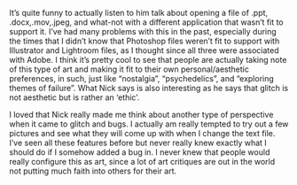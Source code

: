 It’s quite funny to actually listen to him talk about opening a file of .ppt, .docx,.mov,.jpeg, and what-not with a different application that wasn’t fit to support it. I’ve had many problems with this in the past, especially during the times that I didn’t know that Photoshop files weren’t fit to support with Illustrator and Lightroom files, as I thought since all three were associated with Adobe. I think it’s pretty cool to see that people are actually taking note of this type of art and making it fit to their own personal/aesthetic preferences, in such, just like “nostalgia”, “psychedelics”, and “exploring themes of failure”. What Nick says is also interesting as he says that glitch is not aesthetic but is rather an ‘ethic’.

I loved that Nick really made me think about another type of perspective when it came to glitch and bugs. I actually am really tempted to try out a few pictures and see what they will come up with when I change the text file. I’ve seen all these features before but never really knew exactly what I should do if I somehow added a bug in. I never knew that people would really configure this as art, since a lot of art critiques are out in the world not putting much faith into others for their art. 
